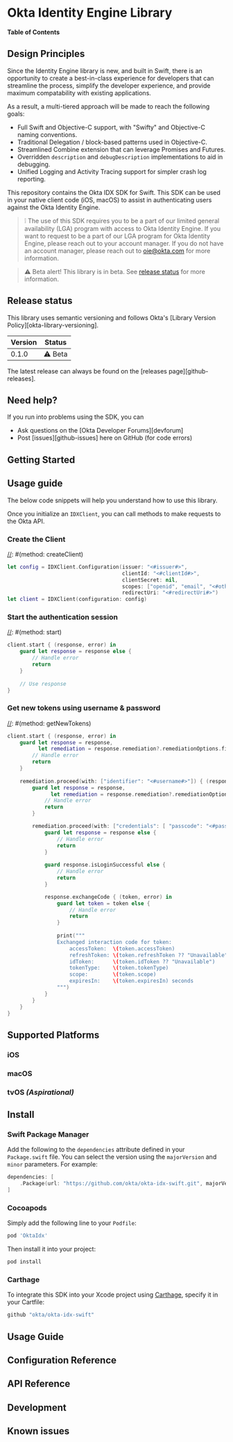 # Okta Identity Engine Library

**Table of Contents**

<!-- TOC depthFrom:2 depthTo:3 -->
<!-- /TOC -->

## Design Principles

Since the Identity Engine library is new, and built in Swift, there is an opportunity to create a best-in-class experience for developers that can streamline the process, simplify the developer experience, and provide maximum compatability with existing applications.

As a result, a multi-tiered approach will be made to reach the following goals:

* Full Swift and Objective-C support, with "Swifty" and Objective-C naming conventions.
* Traditional Delegation / block-based patterns used in Objective-C.
* Streamlined Combine extension that can leverage Promises and Futures.
* Overridden `description` and `debugDescription` implementations to aid in debugging.
* Unified Logging and Activity Tracing support for simpler crash log reporting.

This repository contains the Okta IDX SDK for Swift. This SDK can be used in your native client code (iOS, macOS) to assist in authenticating users against the Okta Identity Engine.

> :grey_exclamation: The use of this SDK requires you to be a part of our limited general availability (LGA) program with access to Okta Identity Engine. If you want to request to be a part of our LGA program for Okta Identity Engine, please reach out to your account manager. If you do not have an account manager, please reach out to oie@okta.com for more information.

> :warning: Beta alert! This library is in beta. See [release status](#release-status) for more information.

## Release status

This library uses semantic versioning and follows Okta's [Library Version Policy][okta-library-versioning].

| Version | Status                             |
| ------- | ---------------------------------- |
| 0.1.0   | :warning: Beta                     |

The latest release can always be found on the [releases page][github-releases].

## Need help?
 
If you run into problems using the SDK, you can
 
* Ask questions on the [Okta Developer Forums][devforum]
* Post [issues][github-issues] here on GitHub (for code errors)

## Getting Started

## Usage guide

The below code snippets will help you understand how to use this library.

Once you initialize an `IDXClient`, you can call methods to make requests to the Okta API.

### Create the Client

[//]: #(method: createClient)
```swift
let config = IDXClient.Configuration(issuer: "<#issuer#>",
                                     clientId: "<#clientId#>",
                                     clientSecret: nil,
                                     scopes: ["openid", "email", "<#otherScopes#>"],
                                     redirectUri: "<#redirectUri#>")
let client = IDXClient(configuration: config)
```
[//]: # (end: createClient)

### Start the authentication session

[//]: #(method: start)
```swift
client.start { (response, error) in
    guard let response = response else {
        // Handle error
        return
    }
    
    // Use response
}
```
[//]: # (end: start)

### Get new tokens using username & password

[//]: #(method: getNewTokens)
```swift
client.start { (response, error) in
    guard let response = response,
          let remediation = response.remediation?.remediationOptions.first else {
        // Handle error
        return
    }
    
    remediation.proceed(with: ["identifier": "<#username#>"]) { (response, error) in
        guard let response = response,
              let remediation = response.remediation?.remediationOptions.first else {
            // Handle error
            return
        }

        remediation.proceed(with: ["credentials": [ "passcode": "<#password#>" ]]) { (response, error) in
            guard let response = response else {
                // Handle error
                return
            }
            
            guard response.isLoginSuccessful else {
                // Handle error
                return
            }

            response.exchangeCode { (token, error) in
                guard let token = token else {
                    // Handle error
                    return
                }
                
                print("""
                Exchanged interaction code for token:
                    accessToken:  \(token.accessToken)
                    refreshToken: \(token.refreshToken ?? "Unavailable")
                    idToken:      \(token.idToken ?? "Unavailable")
                    tokenType:    \(token.tokenType)
                    scope:        \(token.scope)
                    expiresIn:    \(token.expiresIn) seconds
                """)
            }
        }
    }
}
```
[//]: # (end: getNewTokens)


## Supported Platforms

### iOS

### macOS

### tvOS _(Aspirational)_

## Install

### Swift Package Manager

Add the following to the `dependencies` attribute defined in your `Package.swift` file. You can select the version using the `majorVersion` and `minor` parameters. For example:

```swift
dependencies: [
    .Package(url: "https://github.com/okta/okta-idx-swift.git", majorVersion: <majorVersion>, minor: <minor>)
]
```

### Cocoapods

Simply add the following line to your `Podfile`:

```ruby
pod 'OktaIdx'
```

Then install it into your project:

```bash
pod install
```

### Carthage

To integrate this SDK into your Xcode project using [Carthage](https://github.com/Carthage/Carthage), specify it in your Cartfile:
```ruby
github "okta/okta-idx-swift"
```

## Usage Guide

## Configuration Reference

## API Reference

## Development

## Known issues
